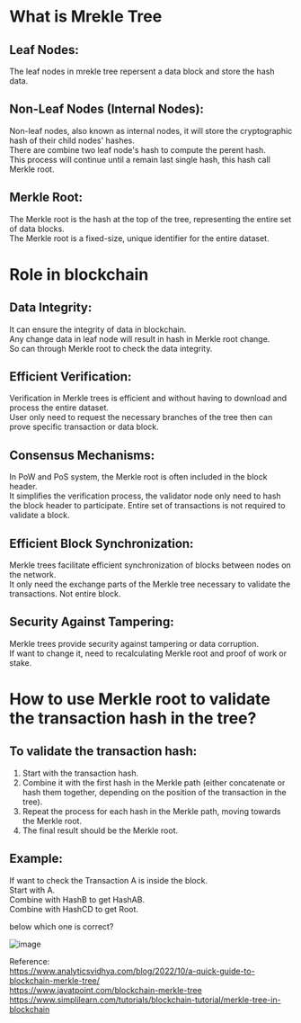 # What is Mrekle Tree
## Leaf Nodes:  
The leaf nodes in mrekle tree repersent a data block and store the hash data.  

## Non-Leaf Nodes (Internal Nodes):
Non-leaf nodes, also known as internal nodes, it will store the cryptographic hash of their child nodes' hashes.  
There are combine two leaf node's hash to compute the perent hash.  
This process will continue until a remain last single hash, this hash call Merkle root.  
## Merkle Root:
The Merkle root is the hash at the top of the tree, representing the entire set of data blocks.  
The Merkle root is a fixed-size, unique identifier for the entire dataset.  

# Role in blockchain
## Data Integrity:
It can ensure the integrity of data in blockchain.   
Any change data in leaf node will result in hash in Merkle root change.  
So can through Merkle root to check the data integrity.  
## Efficient Verification:
Verification in Merkle trees is efficient and without having to download and process the entire dataset.  
User only need to request the necessary branches of the tree then can prove specific transaction or data block.  
## Consensus Mechanisms:
In PoW and PoS system, the Merkle root is often included in the block header.   
It simplifies the verification process, the validator node only need to hash the block header to participate. Entire set of transactions is not required to validate a block.  
## Efficient Block Synchronization:
Merkle trees facilitate efficient synchronization of blocks between nodes on the network.  
It only need the exchange parts of the Merkle tree necessary to validate the transactions. Not entire block.  
## Security Against Tampering:
Merkle trees provide security against tampering or data corruption.   
If want to change it, need to recalculating Merkle root and proof of work or stake.  

# How to use Merkle root to validate the transaction hash in the tree?
## To validate the transaction hash:
1. Start with the transaction hash.  
2. Combine it with the first hash in the Merkle path (either concatenate or hash them together, depending on the position of the transaction in the tree).  
3. Repeat the process for each hash in the Merkle path, moving towards the Merkle root.  
4. The final result should be the Merkle root.  

## Example:
If want to check the Transaction A is inside the block.  
Start with A.  
Combine with HashB to get HashAB.  
Combine with HashCD to get Root.  

below which one is correct?  

![image](https://editor.analyticsvidhya.com/uploads/86353A.png)





Reference:  
https://www.analyticsvidhya.com/blog/2022/10/a-quick-guide-to-blockchain-merkle-tree/  
https://www.javatpoint.com/blockchain-merkle-tree  
https://www.simplilearn.com/tutorials/blockchain-tutorial/merkle-tree-in-blockchain